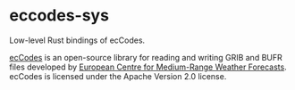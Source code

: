 # eccodes-sys
Low-level Rust bindings of ecCodes.

[ecCodes](https://confluence.ecmwf.int/display/ECC/ecCodes+Home) is an open-source library for reading and writing GRIB and BUFR files developed by [European Centre for Medium-Range Weather Forecasts](https://www.ecmwf.int/). ecCodes is licensed under the Apache Version 2.0 license.
